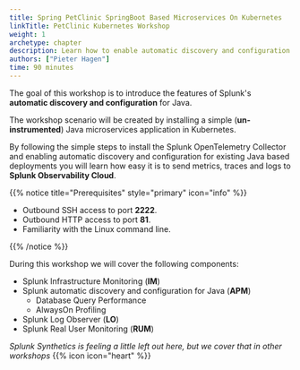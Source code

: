 ```yaml
---
title: Spring PetClinic SpringBoot Based Microservices On Kubernetes
linkTitle: PetClinic Kubernetes Workshop
weight: 1
archetype: chapter
description: Learn how to enable automatic discovery and configuration for your Java-based application running in Kubernetes. Experience real-time monitoring to help you maximize application behavior with end-to-end visibility.
authors: ["Pieter Hagen"]
time: 90 minutes
---
```


The goal of this workshop is to introduce the features of Splunk's **automatic discovery and configuration** for Java.

The workshop scenario will be created by installing a simple (**un-instrumented**) Java microservices application in Kubernetes.

By following the simple steps to install the Splunk OpenTelemetry Collector and enabling automatic discovery and configuration for existing Java based deployments you will learn how easy it is to send metrics, traces and logs to **Splunk Observability Cloud**.

{{% notice title="Prerequisites" style="primary" icon="info" %}}

* Outbound SSH access to port **2222**.
* Outbound HTTP access to port **81**.
* Familiarity with the Linux command line.

{{% /notice %}}

During this workshop we will cover the following components:

* Splunk Infrastructure Monitoring (**IM**)
* Splunk automatic discovery and configuration for Java (**APM**)
  * Database Query Performance
  * AlwaysOn Profiling
* Splunk Log Observer (**LO**)
* Splunk Real User Monitoring (**RUM**)

_Splunk Synthetics is feeling a little left out here, but we cover that in other workshops_ {{% icon icon="heart" %}}
